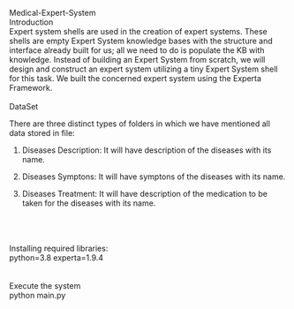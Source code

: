  Medical-Expert-System
<br/>
Introduction
<br/>
Expert system shells are used in the creation of expert systems. These shells are empty Expert System knowledge bases with the structure and interface already built for us; all we need to do is populate the KB with knowledge. Instead of building an Expert System from scratch, we will design and construct an expert system utilizing a tiny Expert System shell for this task. We built the concerned expert system using the Experta Framework.
<br/>
<br/>
DataSet

There are three distinct types of folders in which we have mentioned all data stored in file:
1. Diseases Description: It will have description of the diseases with its name.

2. Diseases Symptons: It will have symptons of the diseases with its name.

3. Diseases Treatment: It will have description of the medication to be taken for the diseases with its name.
<br/>
<br/>
<br/>
Installing required libraries:
<br/>
python=3.8
experta=1.9.4
<br/>
<br/>
<br/>
Execute the system
<br/>
python main.py
